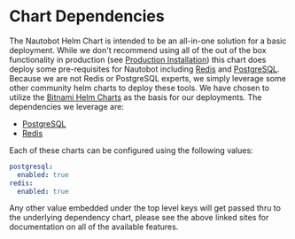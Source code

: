 # Chart Dependencies

The Nautobot Helm Chart is intended to be an all-in-one solution for a basic deployment.  While we don't recommend using all of the out of the box functionality in production (see [Production Installation](../production/)) this chart does deploy some pre-requisites for Nautobot including [Redis](https://redis.io/) and [PostgreSQL](https://www.postgresql.org/).  Because we are not Redis or PostgreSQL experts, we simply leverage some other community helm charts to deploy these tools.  We have chosen to utilize the [Bitnami Helm Charts](https://bitnami.com/stacks/helm) as the basis for our deployments.  The dependencies we leverage are:

* [PostgreSQL](https://github.com/bitnami/charts/tree/main/bitnami/postgresql)
* [Redis](https://github.com/bitnami/charts/tree/main/bitnami/redis)

Each of these charts can be configured using the following values:

<!-- spell-checker: disable -->

```yaml
postgresql:
  enabled: true
redis:
  enabled: true
```

<!-- spell-checker: enable -->

Any other value embedded under the top level keys will get passed thru to the underlying dependency chart, please see the above linked sites for documentation on all of the available features.
